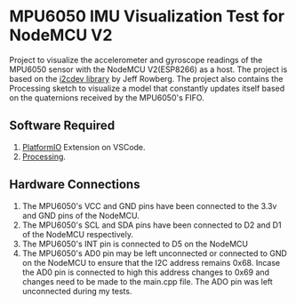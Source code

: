 # MPU6050 IMU Visualization Test for NodeMCU V2
Project to visualize the accelerometer and gyroscope readings of the MPU6050 sensor with the NodeMCU V2(ESP8266) as a host. The project is based on the [i2cdev library](https://github.com/jrowberg/i2cdevlib/tree/master/Arduino) by Jeff Rowberg. The project also contains the Processing sketch to visualize a model that constantly updates itself based on the quaternions received by the MPU6050's FIFO. 

## Software Required
1. [PlatformIO](https://platformio.org/) Extension on VSCode.
2. [Processing](https://processing.org/download).

## Hardware Connections
1. The MPU6050's VCC and GND pins have been connected to the 3.3v and GND pins of the NodeMCU.
1. The MPU6050's SCL and SDA pins have been connected to D2 and D1 of the NodeMCU respectively.
1. The MPU6050's INT pin is connected to D5 on the NodeMCU
1. The MPU6050's AD0 pin may be left unconnected or connected to GND on the NodeMCU to ensure that the I2C address remains 0x68. Incase the AD0 pin is connected to high this address changes to 0x69 and changes need to be made to the main.cpp file. The ADO pin was left unconnected during my tests.